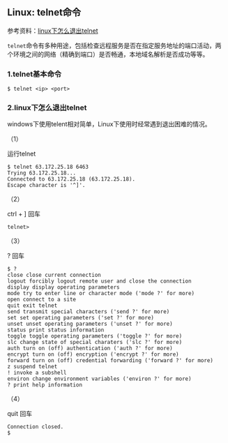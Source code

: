 ## Linux: telnet命令

参考资料：[linux下怎么退出telnet](https://www.cnblogs.com/hnrainll/archive/2012/02/04/2337928.html)

`telnet`命令有多种用途，包括检查远程服务是否在指定服务地址的端口活动，两个环境之间的网络（精确到端口）是否畅通，本地域名解析是否成功等等。

### 1.telnet基本命令

```shell
$ telnet <ip> <port>
```

### 2.linux下怎么退出telnet

windows下使用telent相对简单，Linux下使用时经常遇到退出困难的情况。

（1）

运行telnet

```shell
$ telnet 63.172.25.18 6463
Trying 63.172.25.18...
Connected to 63.172.25.18 (63.172.25.18).
Escape character is '^]'.
```

（2）

ctrl + ] 回车

```shell
telnet> 
```

（3）

? 回车

```shell
$ ?
close close current connection
logout forcibly logout remote user and close the connection
display display operating parameters
mode try to enter line or character mode ('mode ?' for more)
open connect to a site
quit exit telnet
send transmit special characters ('send ?' for more)
set set operating parameters ('set ?' for more)
unset unset operating parameters ('unset ?' for more)
status print status information
toggle toggle operating parameters ('toggle ?' for more)
slc change state of special charaters ('slc ?' for more)
auth turn on (off) authentication ('auth ?' for more)
encrypt turn on (off) encryption ('encrypt ?' for more)
forward turn on (off) credential forwarding ('forward ?' for more)
z suspend telnet
! invoke a subshell
environ change environment variables ('environ ?' for more)
? print help information
 ```

（4）

quit 回车

```shell
Connection closed.
$ 
```